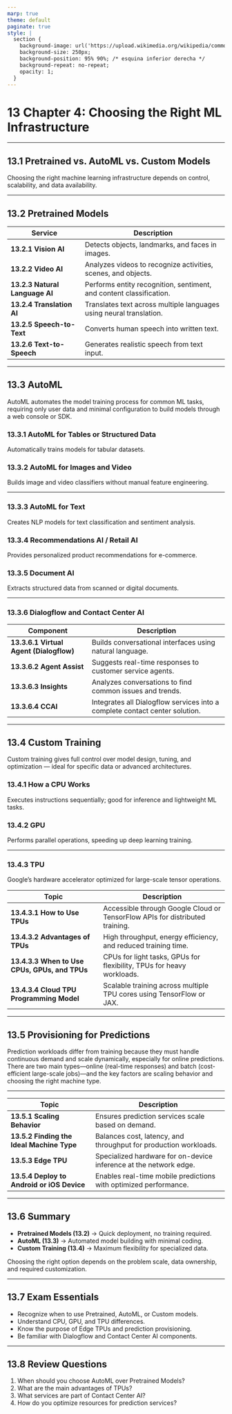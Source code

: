```yaml
---
marp: true
theme: default
paginate: true
style: |
  section {
    background-image: url('https://upload.wikimedia.org/wikipedia/commons/5/51/Google_Cloud_logo.svg');
    background-size: 250px;
    background-position: 95% 90%; /* esquina inferior derecha */
    background-repeat: no-repeat;
    opacity: 1;
  }
---
```


# 13 Chapter 4: Choosing the Right ML Infrastructure

---

## 13.1 Pretrained vs. AutoML vs. Custom Models

Choosing the right machine learning infrastructure depends on control, scalability, and data availability.

---

## 13.2 Pretrained Models

| Service | Description |
|----------|-------------|
| **13.2.1 Vision AI** | Detects objects, landmarks, and faces in images. |
| **13.2.2 Video AI** | Analyzes videos to recognize activities, scenes, and objects. |
| **13.2.3 Natural Language AI** | Performs entity recognition, sentiment, and content classification. |
| **13.2.4 Translation AI** | Translates text across multiple languages using neural translation. |
| **13.2.5 Speech-to-Text** | Converts human speech into written text. |
| **13.2.6 Text-to-Speech** | Generates realistic speech from text input. |

---

## 13.3 AutoML

AutoML automates the model training process for common ML tasks, requiring only user data and minimal configuration to build models through a web console or SDK.

### 13.3.1 AutoML for Tables or Structured Data
Automatically trains models for tabular datasets.

### 13.3.2 AutoML for Images and Video
Builds image and video classifiers without manual feature engineering.

---

### 13.3.3 AutoML for Text
Creates NLP models for text classification and sentiment analysis.


### 13.3.4 Recommendations AI / Retail AI
Provides personalized product recommendations for e-commerce.

### 13.3.5 Document AI
Extracts structured data from scanned or digital documents.

---

### 13.3.6 Dialogflow and Contact Center AI

| Component | Description |
|------------|-------------|
| **13.3.6.1 Virtual Agent (Dialogflow)** | Builds conversational interfaces using natural language. |
| **13.3.6.2 Agent Assist** | Suggests real-time responses to customer service agents. |
| **13.3.6.3 Insights** | Analyzes conversations to find common issues and trends. |
| **13.3.6.4 CCAI** | Integrates all Dialogflow services into a complete contact center solution. |

---

## 13.4 Custom Training

Custom training gives full control over model design, tuning, and optimization — ideal for specific data or advanced architectures.

### 13.4.1 How a CPU Works
Executes instructions sequentially; good for inference and lightweight ML tasks.

### 13.4.2 GPU
Performs parallel operations, speeding up deep learning training.

---

### 13.4.3 TPU
Google’s hardware accelerator optimized for large-scale tensor operations.

| Topic | Description |
|--------|-------------|
| **13.4.3.1 How to Use TPUs** | Accessible through Google Cloud or TensorFlow APIs for distributed training. |
| **13.4.3.2 Advantages of TPUs** | High throughput, energy efficiency, and reduced training time. |
| **13.4.3.3 When to Use CPUs, GPUs, and TPUs** | CPUs for light tasks, GPUs for flexibility, TPUs for heavy workloads. |
| **13.4.3.4 Cloud TPU Programming Model** | Scalable training across multiple TPU cores using TensorFlow or JAX. |

---

## 13.5 Provisioning for Predictions
Prediction workloads differ from training because they must handle continuous demand and scale dynamically, especially for online predictions. There are two main types—online (real-time responses) and batch (cost-efficient large-scale jobs)—and the key factors are scaling behavior and choosing the right machine type.

---

| Topic | Description |
|--------|-------------|
| **13.5.1 Scaling Behavior** | Ensures prediction services scale based on demand. |
| **13.5.2 Finding the Ideal Machine Type** | Balances cost, latency, and throughput for production workloads. |
| **13.5.3 Edge TPU** | Specialized hardware for on-device inference at the network edge. |
| **13.5.4 Deploy to Android or iOS Device** | Enables real-time mobile predictions with optimized performance. |

---

## 13.6 Summary

- **Pretrained Models (13.2)** → Quick deployment, no training required.  
- **AutoML (13.3)** → Automated model building with minimal coding.  
- **Custom Training (13.4)** → Maximum flexibility for specialized data.  

Choosing the right option depends on the problem scale, data ownership, and required customization.

---

## 13.7 Exam Essentials

- Recognize when to use Pretrained, AutoML, or Custom models.  
- Understand CPU, GPU, and TPU differences.  
- Know the purpose of Edge TPUs and prediction provisioning.  
- Be familiar with Dialogflow and Contact Center AI components.

---

## 13.8 Review Questions

1. When should you choose AutoML over Pretrained Models?  
2. What are the main advantages of TPUs?  
3. What services are part of Contact Center AI?  
4. How do you optimize resources for prediction services?

